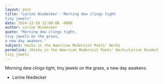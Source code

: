 ```yaml
---
layout: post
title: "Lorine Niedecker - Morning dew clings tight
tiny jewels"
date: 2024-12-28 12:00:00 -0000
author: Lorine Niedecker
quote: "Morning dew clings tight,
tiny jewels on the grass,
a new day awakens."
subject: Haiku in the American Modernist Poets' Works
permalink: /Haiku in the American Modernist Poets' Works/Lorine Niedecker/Lorine Niedecker - Morning dew clings tight
tiny jewels
---
```


Morning dew clings tight,
tiny jewels on the grass,
a new day awakens.

- Lorine Niedecker
